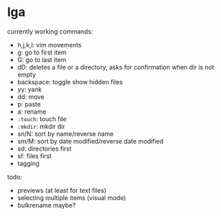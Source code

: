 # lga
currently working commands:
 - h,j,k,l: vim movements
 - g: go to first item
 - G: go to last item
 - dD: deletes a file or a directory, asks for confirmation when dir is not empty
 - backspace: toggle show hidden files
 - yy: yank
 - dd: move
 - p: paste
 - a: rename
 - `:touch`: touch file
 - `:mkdir`: mkdir dir
 - sn/N: sort by name/reverse name
 - sm/M: sort by date modified/reverse date modified
 - sd: directories first
 - sf: files first
 - tagging

todo:
 - previews (at least for text files)
 - selecting multiple items (visual mode)
 - bulkrename maybe?
